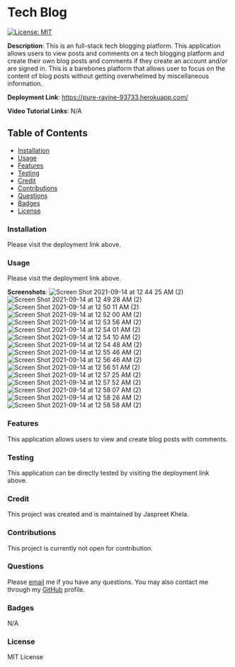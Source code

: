 # Tech Blog
[![License: MIT](https://img.shields.io/badge/License-MIT-yellow.svg)](https://opensource.org/licenses/MIT)

**Description**: This is an full-stack tech blogging platform. This application allows users to view posts and comments on a tech blogging platform and create their own blog posts and comments if they create an account and/or are signed in. This is a barebones platform that allows user to focus on the content of blog posts without getting overwhelmed by miscellaneous information.

**Deployment Link**: https://pure-ravine-93733.herokuapp.com/

**Video Tutorial Links**: N/A

## Table of Contents
* [Installation](#installation)
* [Usage](#usage)
* [Features](#features)
* [Testing](#testing)
* [Credit](#credit)
* [Contributions](#contributions)
* [Questions](#questions)
* [Badges](#badges)
* [License](#license)

### Installation
Please visit the deployment link above.

### Usage
Please visit the deployment link above.

**Screenshots**:
![Screen Shot 2021-09-14 at 12 44 25 AM (2)](https://user-images.githubusercontent.com/80941606/133198178-9cc3dccf-a479-4688-aea7-e1f12a9de3a5.png)
![Screen Shot 2021-09-14 at 12 49 28 AM (2)](https://user-images.githubusercontent.com/80941606/133198192-241d49cc-c6a8-428d-b2be-86d8cc219e13.png)
![Screen Shot 2021-09-14 at 12 50 11 AM (2)](https://user-images.githubusercontent.com/80941606/133198199-b0770d08-fb5e-45bf-ac76-f70a38608cee.png)
![Screen Shot 2021-09-14 at 12 52 00 AM (2)](https://user-images.githubusercontent.com/80941606/133198208-55772c8d-db32-4d15-9a79-ad60968f16f6.png)
![Screen Shot 2021-09-14 at 12 53 56 AM (2)](https://user-images.githubusercontent.com/80941606/133198215-0d50c692-95c9-4d1c-8b37-92718a37a7ce.png)
![Screen Shot 2021-09-14 at 12 54 01 AM (2)](https://user-images.githubusercontent.com/80941606/133198223-e7b2b7d0-3623-4cb0-820a-b8be00a12dcd.png)
![Screen Shot 2021-09-14 at 12 54 10 AM (2)](https://user-images.githubusercontent.com/80941606/133198231-b2c184ef-b4a3-403a-a055-1b4d3a7c9703.png)
![Screen Shot 2021-09-14 at 12 54 48 AM (2)](https://user-images.githubusercontent.com/80941606/133198236-7c49d4c3-6dfa-4a20-b19d-2a8009a330a6.png)
![Screen Shot 2021-09-14 at 12 55 46 AM (2)](https://user-images.githubusercontent.com/80941606/133198243-65a42f26-812d-4c51-bc8c-f48cdcca240f.png)
![Screen Shot 2021-09-14 at 12 56 46 AM (2)](https://user-images.githubusercontent.com/80941606/133198247-1ca8bc7e-4155-44e6-a432-e01afc82a123.png)
![Screen Shot 2021-09-14 at 12 56 51 AM (2)](https://user-images.githubusercontent.com/80941606/133198257-792cc23b-c4f3-4bd1-ab6f-70cda4eb61cf.png)
![Screen Shot 2021-09-14 at 12 57 25 AM (2)](https://user-images.githubusercontent.com/80941606/133198273-24f02dda-e5d1-410e-99a6-ddbb1b3c2b72.png)
![Screen Shot 2021-09-14 at 12 57 52 AM (2)](https://user-images.githubusercontent.com/80941606/133198280-892eb7ab-5908-4d42-bf6f-77c232692791.png)
![Screen Shot 2021-09-14 at 12 58 07 AM (2)](https://user-images.githubusercontent.com/80941606/133198291-b9509291-2636-4fb7-bbfc-8b32991c083c.png)
![Screen Shot 2021-09-14 at 12 58 26 AM (2)](https://user-images.githubusercontent.com/80941606/133198295-ee3bc786-717a-4621-9774-2095b0fb523e.png)
![Screen Shot 2021-09-14 at 12 58 58 AM (2)](https://user-images.githubusercontent.com/80941606/133198300-34dd631e-4961-48b1-be83-8a1f221ce7b3.png)

### Features
This application allows users to view and create blog posts with comments.

### Testing
This application can be directly tested by visiting the deployment link above.

### Credit
This project was created and is maintained by Jaspreet Khela.

### Contributions
This project is currently not open for contribution.

### Questions
Please [email](jaspreet.khela@gmail.com) me if you have any questions.
You may also contact me through my [GitHub](https://github.com/JaspreetKhela) profile. 

### Badges
N/A

### License
MIT License
